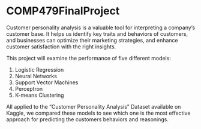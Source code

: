 # COMP479FinalProject

Customer personality analysis is a valuable tool for interpreting a company’s customer base. It helps us identify key traits and behaviors of customers, and businesses can optimize their marketing strategies, and enhance customer satisfaction with the right insights. 

This project will examine the performance of five different models:

1. Logistic Regression
2. Neural Networks
3. Support Vector Machines
4. Perceptron
5. K-means Clustering

All applied to the “Customer Personality Analysis” Dataset available on Kaggle, we compared these models to see which one is the most effective approach for predicting the customers behaviors and reasonings.
